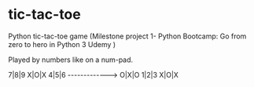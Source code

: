 # tic-tac-toe
Python tic-tac-toe game (Milestone project 1- Python Bootcamp: Go from zero to hero in Python 3 Udemy )

Played by numbers like on a num-pad. 

7|8|9                 X|O|X
4|5|6  -------------> O|X|O
1|2|3                 X|O|X
